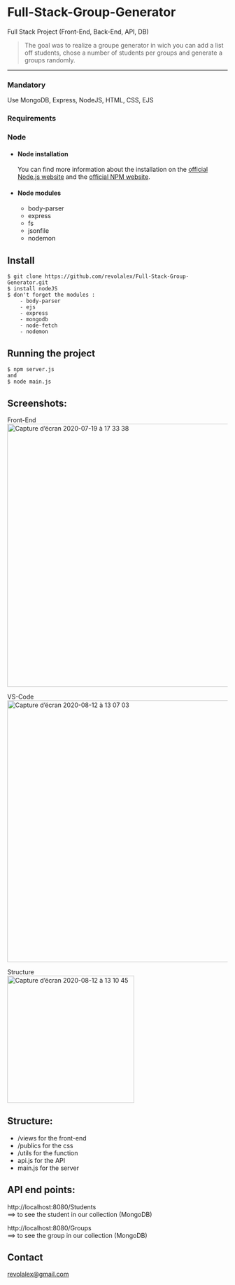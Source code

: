 # Full-Stack-Group-Generator
Full Stack Project (Front-End, Back-End, API, DB)
> The goal was to realize a groupe generator in wich you can add a list off students, chose a number of students per groups and generate a groups randomly.
---

### Mandatory
Use MongoDB, Express, NodeJS, HTML, CSS, EJS

### Requirements


### Node

- #### Node installation
  You can find more information about the installation on the [official Node.js website](https://nodejs.org/) and the [official NPM website](https://npmjs.org/).

- #### Node modules
  - body-parser
  - express
  - fs
  - jsonfile
  - nodemon


## Install

    $ git clone https://github.com/revolalex/Full-Stack-Group-Generator.git
    $ install nodeJS
    $ don't forget the modules :
        - body-parser
        - ejs
        - express
        - mongodb
        - node-fetch
        - nodemon


## Running the project

    $ npm server.js
    and
    $ node main.js
    
## Screenshots:
Front-End
<img width="600" alt="Capture d’écran 2020-07-19 à 17 33 38" src="https://user-images.githubusercontent.com/56839789/90007334-dbdd2900-dc9a-11ea-935f-c56bc3846480.gif">


VS-Code <br>
<img width="597" alt="Capture d’écran 2020-08-12 à 13 07 03" src="https://user-images.githubusercontent.com/56839789/90008577-dc76bf00-dc9c-11ea-9aea-cc576f68ddd9.png"> <br>

Structure <br>
<img width="290" alt="Capture d’écran 2020-08-12 à 13 10 45" src="https://user-images.githubusercontent.com/56839789/90008829-4000ec80-dc9d-11ea-9ea2-2f6b7969804e.png"> <br>



## Structure:

- /views for the front-end
- /publics for the css
- /utils for the function 
- api.js for the API
- main.js for the server


## API end points:
http://localhost:8080/Students<br>
==> to see the student in our collection (MongoDB) <br>

http://localhost:8080/Groups<br>
==> to see the group in our collection (MongoDB) <br>



## Contact
revolalex@gmail.com

